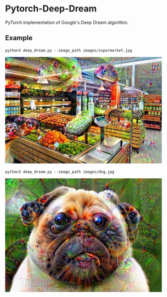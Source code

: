 # Pytorch-Deep-Dream
PyTorch implementation of Google's Deep Dream algorithm.

## Example
`python3 deep_dream.py --image_path images/supermarket.jpg`
<p align="center">
    <img src="outputs/output_supermarket.jpg" width="512"\>
</p>

`python3 deep_dream.py --image_path images/dog.jpg`
<p align="center">
    <img src="outputs/output_dog.jpg" width="512"\>
</p>
